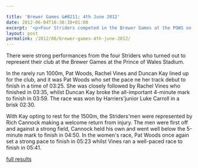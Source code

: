 ```yaml
---

title: 'Brewer Games &#8211; 4th June 2012'
date: 2012-06-04T16:30:38+01:00
excerpt: '<p>Four Striders competed in the Brewer Games at the POWS on Bank Holiday Monday..</p>'
layout: post
permalink: /2012/06/brewer-games-4th-june-2012/
---
```

</p> 

There were strong performances from the four Striders who turned out to represent their club at the Brewer Games at the Prince of Wales Stadium.

In the rarely run 1000m, Pat Woods, Rachel Vines and Duncan Kay lined up for the club, and it was Pat Woods who set the pace ne her track debut to finish in a time of 03:25. She was closely followed by Rachel Vines who finished in 03:35, whilst Duncan Kay broke the all-important 4-minute mark to finish in 03:59. The race was won by Harriers'junior Luke Carroll in a brisk 02:30.

With Kay opting to rest for the 1500m, the Striders'men were represented by Rich Cannock making a welcome return from injury. The men were first off and against a strong field, Cannock held his own and went well below the 5-minute mark to finish in 04:50. In the women's race, Pat Woods once again set a strong pace to finish in 05:23 whilst Vines ran a well-paced race to finish in 05:41.</p> 

<a href="http://www.clcstriders-runningclub.co.uk/images/documents/brewergamesjun2012.pdf" target="_blank" rel="nofollow">full results</a>